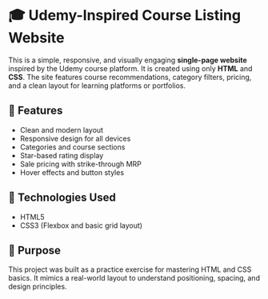 # 🎓 Udemy-Inspired Course Listing Website

This is a simple, responsive, and visually engaging **single-page website** inspired by the Udemy course platform. It is created using only **HTML** and **CSS**. The site features course recommendations, category filters, pricing, and a clean layout for learning platforms or portfolios.

## 📌 Features

- Clean and modern layout
- Responsive design for all devices
- Categories and course sections
- Star-based rating display
- Sale pricing with strike-through MRP
- Hover effects and button styles


## 🔧 Technologies Used

- HTML5
- CSS3 (Flexbox and basic grid layout)


## 🎯 Purpose

This project was built as a practice exercise for mastering HTML and CSS basics. It mimics a real-world layout to understand positioning, spacing, and design principles.




